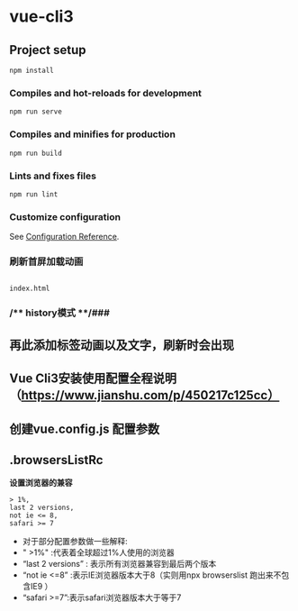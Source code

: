 # vue-cli3

## Project setup
```
npm install
```

### Compiles and hot-reloads for development
```
npm run serve
```

### Compiles and minifies for production
```
npm run build
```

### Lints and fixes files
```
npm run lint
```

### Customize configuration
See [Configuration Reference](https://cli.vuejs.org/config/).

### 刷新首屏加载动画
```

index.html 
```

### /**   history模式  **/###

## <div id="app">再此添加标签动画以及文字，刷新时会出现</div> 

## Vue Cli3安装使用配置全程说明（https://www.jianshu.com/p/450217c125cc）

## 创建vue.config.js 配置参数

## .browsersListRc
**设置浏览器的兼容**

    > 1%,
    last 2 versions,
    not ie <= 8,
    safari >= 7

* 对于部分配置参数做一些解释:
* " >1%" :代表着全球超过1%人使用的浏览器
* “last 2 versions” : 表示所有浏览器兼容到最后两个版本
* “not ie <=8” :表示IE浏览器版本大于8（实则用npx browserslist 跑出来不包含IE9 ）
* “safari >=7”:表示safari浏览器版本大于等于7
